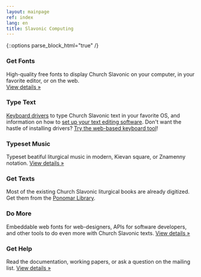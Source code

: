 ```yaml
---
layout: mainpage
ref: index
lang: en
title: Slavonic Computing
---
```

{::options parse_block_html="true" /}

<div class="row"><div class="col-md-4">

### Get Fonts

High-quality free fonts to display Church Slavonic on your computer,
in your favorite editor, or on the web.    
[View details »](/fonts.html)

</div><div class="col-md-4">

### Type Text

[Keyboard drivers](/keyboard.html)
to type Church Slavonic text in your favorite OS, and
information on how to [set up your text editing software](/users.html).
Don't want the hastle of installing drivers? 
[Try the web-based keyboard tool](http://www.ponomar.net/cu_vkeyb.html)!

</div><div class="col-md-4">

### Typeset Music

Typeset beatiful liturgical music in modern, Kievan square, or Znamenny notation.
[View details »](/music.html)


</div></div>

<div class="row"><div class="col-md-4">

### Get Texts

Most of the existing Church Slavonic liturgical books are already digitized.
Get them from the [Ponomar Library](http://www.ponomar.net/cgi-bin/maktabah.cgi).

</div><div class="col-md-4">

### Do More

Embeddable web fonts for web-designers, APIs for software developers,
and other tools to do even more with Church Slavonic texts.
[View details »](/tools.html)

</div><div class="col-md-4">

### Get Help

Read the documentation, working papers,
or ask a question on the mailing list.
[View details »](/dox.html)

</div></div>

